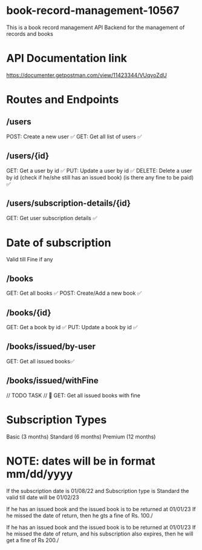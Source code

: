 # book-record-management-10567
This is a book record management API Backend for the management of records and books

# API Documentation link
https://documenter.getpostman.com/view/11423344/VUqyoZdU

# Routes and Endpoints
## /users
POST: Create a new user ✅ GET: Get all list of users ✅

## /users/{id}
GET: Get a user by id ✅ PUT: Update a user by id ✅ DELETE: Delete a user by id (check if he/she still has an issued book) (is there any fine to be paid) ✅

## /users/subscription-details/{id}
GET: Get user subscription details ✅

# Date of subscription
Valid till
Fine if any
## /books
GET: Get all books ✅ POST: Create/Add a new book ✅

## /books/{id}
GET: Get a book by id ✅ PUT: Update a book by id ✅

## /books/issued/by-user
GET: Get all issued books✅

## /books/issued/withFine
// TODO TASK // 🏁 GET: Get all issued books with fine

# Subscription Types
Basic (3 months) 
Standard (6 months)
Premium (12 months)

# NOTE: dates will be in format mm/dd/yyyy

If the subscription date is 01/08/22 and Subscription type is Standard the valid till date will be 01/02/23

If he has an issued book and the issued book is to be returned at 01/01/23 If he missed the date of return, then he gts a fine of Rs. 100./

If he has an issued book and the issued book is to be returned at 01/01/23 If he missed the date of return, and his subscription also expires, then he will get a fine of Rs 200./